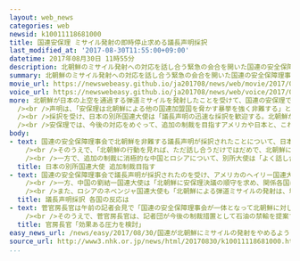 ```yaml
---
layout: web_news
categories: web
newsid: k10011118681000
title: 国連安保理 ミサイル発射の即時停止求める議長声明採択
last_modified_at: '2017-08-30T11:55:00+09:00'
datetime: 2017年08月30日 11時55分
description: 北朝鮮のミサイル発射への対応を話し合う緊急の会合を開いた国連の安全保障理事会は、日本時間の午前９時すぎ、日本の上空を飛んだミサイルを発射した北朝鮮を非難するとともに、発射の即時停止を求める議長声明を、全会一致で採択しました。
summary: 北朝鮮のミサイル発射への対応を話し合う緊急の会合を開いた国連の安全保障理事会は、日本時間の午前９時すぎ、日本の上空を飛んだミサイルを発射した北朝鮮を非難するとともに、発射の即時停止を求める議長声明を、全会一致で採択しました。
movie_url: https://newswebeasy.github.io/ja201708/news/web/movie/2017/08/30/k10011118681000.mp4
voice_url: https://newswebeasy.github.io/ja201708/news/web/voice/2017/08/30/k10011118681000.mp3
more: 北朝鮮が日本の上空を通過する弾道ミサイルを発射したことを受けて、国連の安保理では、日本、アメリカ、韓国の３か国の要請に基づいて、日本時間の３０日午前６時前から緊急の会合が開かれ、北朝鮮を非難する議長声明が全会一致で採択されました。<br
  /><br />声明は、「安保理は北朝鮮による他の国連加盟国を脅かす暴挙を強く非難する」として、日本の上空を飛んだミサイルを発射した北朝鮮を改めて非難したうえで、「北朝鮮によるこうした行為の即時停止を求める」としています。安保理の議長声明は、決議のような拘束力はないものの、報道機関向け声明より強い安保理の総意を示すものです。<br
  /><br />採択を受け、日本の別所国連大使は「議長声明の迅速な採択を歓迎する。北朝鮮が国際社会の要請に応えるよう求める」と述べました。<br /><br />安保理で北朝鮮の核やミサイル開発に対する議長声明が採択されるのは、２０１２年４月に北朝鮮が人工衛星と称して事実上の弾道ミサイルを発射したとき以来、４度目です。<br
  /><br />安保理では、今後の対応をめぐって、追加の制裁を目指すアメリカや日本と、これまでの制裁の実施を重視する中国やロシアとの間で立場の違いがある中、新たなミサイルの発射を厳しく非難するメッセージを迅速に打ち出すことを優先した形となりました。
body:
- text: 国連の安全保障理事会で北朝鮮を非難する議長声明が採択されたことについて、日本の別所国連大使は記者団に対し、「北朝鮮が日本の上空にミサイルを飛ばしたことを安保理として重く受け止めていることを示す必要があった」と述べ、声明の迅速な採択を評価しました。<br
    /><br />そのうえで、「北朝鮮の行動を見れば、ただ話し合うだけではだめで、北朝鮮に対応を変えさせるような追加制裁を迅速に採択し、実行する必要があると各国に申し上げた」と述べ、アメリカとともに各国に追加の制裁を働きかけていく姿勢を強調しました。<br
    /><br />一方で、追加の制裁に消極的な中国とロシアについて、別所大使は「よく話し合いよい決議をつくるよう努力したい」と述べるにとどまり、具体的にどう対応していくかについては言及しませんでした。
  title: 日本の別所国連大使 追加制裁目指す
- text: 国連の安全保障理事会で議長声明が採択されたのを受け、アメリカのヘイリー国連大使は「安保理のメンバーは結束して北朝鮮の日本に対する言語道断の行為を非難する。北朝鮮に対して、今後、ミサイル発射をやめ核兵器を廃棄するよう求める」と述べました。そのうえで、「世界が結束していることに疑いはない。北朝鮮はみずからが招いている危険を認識するべきだ。アメリカは北朝鮮が不法行為を続けることを許さない」と強い調子で述べ、北朝鮮をけん制しました。<br
    /><br />一方、中国の劉結一国連大使は「北朝鮮に安保理決議の順守を求め、関係各国には地域の情勢を悪化させかねない挑発的行為を避け、朝鮮半島の平和と安定に協力するよう求める」と述べました。そのうえで、「中国は朝鮮半島の混乱や戦争に反対する。軍事的な対応は半島の非核化と地域の安定を達成する助けにはならない」と述べ、各国に対して軍事的な圧力を強めるのではなく対話を通じて事態の打開を目指すよう、改めて呼びかけました。<br
    /><br />また、ロシアのネベンジャ国連大使も「北朝鮮による弾道ミサイルの発射は、地域の空と海の交通の大きなリスクとなっていて、日本の市民の命を危険にさらすものだ」と北朝鮮を批判する一方、「安保理決議による制裁に加えた追加の単独制裁は避けるべきだ。事態を解決するための軍事的なオプションも拒否する。政治的な手段が活用されるべきだ」と述べ、これ以上の単独の制裁や軍事力による事態の打開に反対する姿勢を示しました。
  title: 議長声明採択 各国の反応は
- text: 菅官房長官は午前の記者会見で「国連の安全保障理事会が一体となって北朝鮮に対し明確なメッセージを送ることができたことは高く評価したい。わが国としては、米国や韓国と緊密に連携し新たな安保理決議を追求することも含めて、どのような圧力を強化していくことが最も効果的であるのかという観点から今後の対応を真剣に検討していきたい」と述べました。<br
    /><br />そのうえで、菅官房長官は、記者団が今後の制裁措置として石油の禁輸を提案するのかと質問したのに対し、「新たな安保理決議を追求する可能性も含めて、諸懸案解決のためにどのような圧力強化をすることがいちばん効果的であるのか、そうした中で今後の対応を考えていきたい。石油のことも当然、選択肢の１つだろうと思う」と述べました。
  title: 官房長官「効果ある圧力を検討」
easy_news_url: /news/easy/2017/08/30/国連が北朝鮮にミサイルの発射をやめるように言う/
source_url: http://www3.nhk.or.jp/news/html/20170830/k10011118681000.html
...
```

